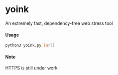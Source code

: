 # yoink
An extremely fast, dependency-free web stress tool

#### Usage
```sh
python3 yoink.py [url]
```

#### Note
HTTPS is still under work
